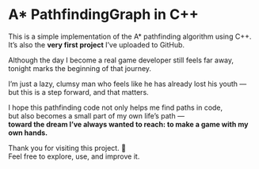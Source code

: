 # A* PathfindingGraph in C++

This is a simple implementation of the A* pathfinding algorithm using C++.  
It’s also the **very first project** I’ve uploaded to GitHub.

Although the day I become a real game developer still feels far away,  
tonight marks the beginning of that journey.

I’m just a lazy, clumsy man who feels like he has already lost his youth —  
but this is a step forward, and that matters.

I hope this pathfinding code not only helps me find paths in code,  
but also becomes a small part of my own life’s path —  
**toward the dream I’ve always wanted to reach: to make a game with my own hands.**

Thank you for visiting this project. 🌱  
Feel free to explore, use, and improve it.
